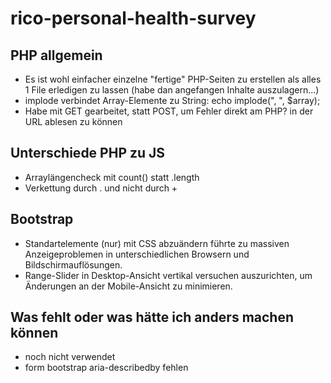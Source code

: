 # rico-personal-health-survey

## PHP allgemein
* Es ist wohl einfacher einzelne "fertige" PHP-Seiten zu erstellen als alles 1 File erledigen zu lassen (habe dan angefangen Inhalte auszulagern...)
* implode verbindet Array-Elemente zu String: echo implode(", ", $array);
* Habe mit GET gearbeitet, statt POST, um Fehler direkt am PHP? in der URL ablesen zu können

## Unterschiede PHP zu JS
* Arraylängencheck mit count() statt .length
* Verkettung durch . und nicht durch +

## Bootstrap
* Standartelemente (nur) mit CSS abzuändern führte zu massiven Anzeigeproblemen in unterschiedlichen Browsern und Bildschirmauflösungen.
* Range-Slider in Desktop-Ansicht vertikal versuchen auszurichten, um Änderungen an der Mobile-Ansicht zu minimieren.

## Was fehlt oder was hätte ich anders machen können
* <?php condition ?> noch nicht verwendet
* form bootstrap aria-describedby fehlen


